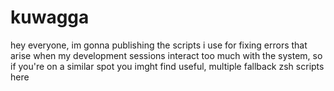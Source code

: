 # kuwagga
hey everyone, im gonna publishing the scripts i use for fixing errors that arise when my development sessions interact too much with the system, so if you're on a similar spot you imght find useful, multiple fallback zsh scripts here